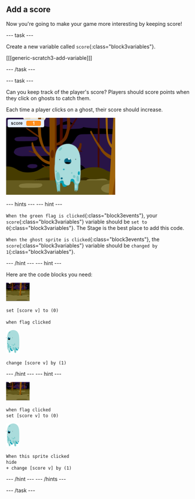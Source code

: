 ## Add a score

Now you're going to make your game more interesting by keeping score!

--- task ---

Create a new variable called `score`{:class="block3variables"}.

[[[generic-scratch3-add-variable]]]

--- /task ---

--- task ---

Can you keep track of the player's score? Players should score points when they click on ghosts to catch them.

Each time a player clicks on a ghost, their score should increase.

![Increasing score](images/ghost-score-test.png)

--- hints ---
--- hint ---

`When the green flag is clicked`{:class="block3events"}, your `score`{:class="block3variables"} variable should be `set to 0`{:class="block3variables"}. The Stage is the best place to add this code.

`When the ghost sprite is clicked`{:class="block3events"}, the `score`{:class="block3variables"} variable should be `changed by 1`{:class="block3variables"}.

--- /hint ---
--- hint ---

Here are the code blocks you need:

![backdrop icon](images/ghost-backdrop.png)

```blocks3
set [score v] to (0)

when flag clicked
```

![ghost-sprite](images/ghost-sprite.png)

```blocks3
change [score v] by (1)
```

--- /hint ---
--- hint ---

![backdrop icon](images/ghost-backdrop.png)

```blocks3
when flag clicked
set [score v] to (0)
```

![ghost-sprite](images/ghost-sprite.png)

```blocks3
When this sprite clicked
hide
+ change [score v] by (1)
```

--- /hint ---
--- /hints ---

--- /task ---
